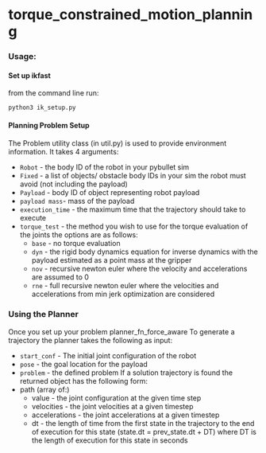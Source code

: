 # torque_constrained_motion_planning


### Usage:
#### Set up ikfast
from the command line run:
```
python3 ik_setup.py
```

#### Planning Problem Setup
The Problem utility class (in util.py) is used to provide environment information. It takes 4 arguments:
- `Robot` - the body ID of the robot in your pybullet sim
- `Fixed` - a list of objects/ obstacle body IDs in your sim the robot must avoid (not including the payload)
- `Payload` - body ID of object representing robot payload
- `payload mass`- mass of the payload 
- `execution_time` - the maximum time that the trajectory should take to execute
- `torque_test` - the method you wish to use for the torque evaluation of the joints the options are as follows:
    - `base` - no torque evaluation
    - `dyn` - the rigid body dynamics equation for inverse dynamics with the payload estimated as a point mass at the gripper
    - `nov` - recursive newton euler where the velocity and accelerations are assumed to 0
    - `rne` - full recursive newton euler where the velocities and accelerations from min jerk optimization are considered

### Using the Planner
Once you set up your problem planner_fn_force_aware To generate a trajectory the planner takes the following as input:
- `start_conf` - The initial joint configuration of the robot
- `pose` - the goal location for the payload
- `problem` - the defined problem
If a solution trajectory is found the returned object has the following form:
- path (array of:)
    - value - the joint configuration at the given time step
    - velocities - the joint velocities at a given timestep
    - accelerations - the joint accelerations at a given timestep
    - dt - the length of time from the first state in the trajectory to the end of execution for this state (state.dt = prev_state.dt + DT)
        where DT is the length of execution for this state in seconds